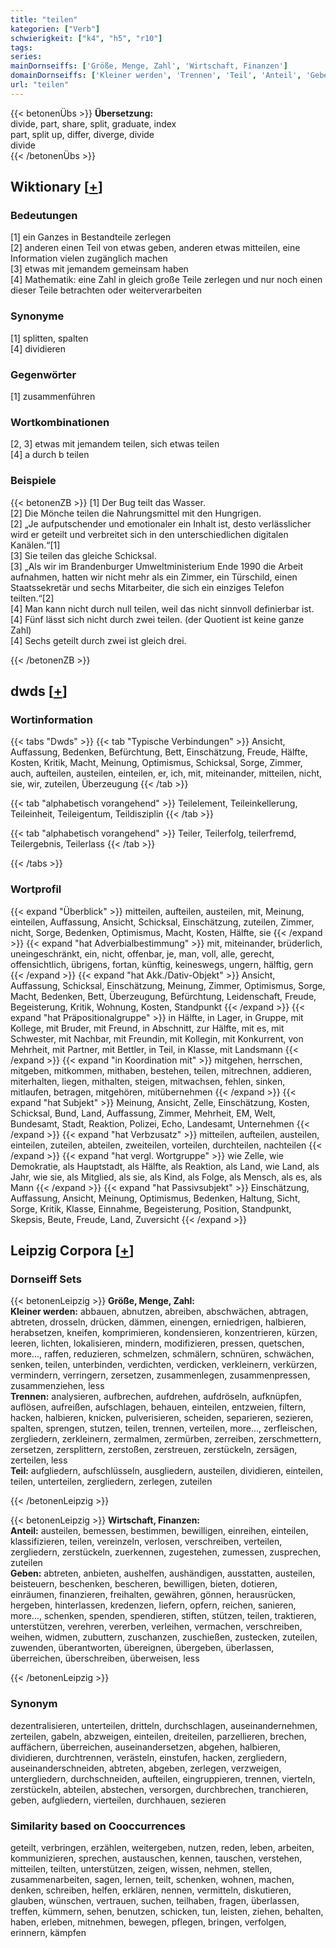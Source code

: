```yaml
---
title: "teilen"
kategorien: ["Verb"]
schwierigkeit: ["k4", "h5", "r10"]
tags:
series:
mainDornseiffs: ['Größe, Menge, Zahl', 'Wirtschaft, Finanzen']
domainDornseiffs: ['Kleiner werden', 'Trennen', 'Teil', 'Anteil', 'Geben']
url: "teilen"
---
```


{{< betonenÜbs >}}
**Übersetzung:**  
divide, part, share, split, graduate, index  
part, split up, differ, diverge, divide  
divide  
{{< /betonenÜbs >}}

## Wiktionary [[+](https://de.wiktionary.org/wiki/teilen)]

### Bedeutungen
[1] ein Ganzes in Bestandteile zerlegen  
[2] anderen einen Teil von etwas geben, anderen etwas mitteilen, eine Information vielen zugänglich machen  
[3] etwas mit jemandem gemeinsam haben  
[4] Mathematik: eine Zahl in gleich große Teile zerlegen und nur noch einen dieser Teile betrachten oder weiterverarbeiten  

### Synonyme
[1] splitten, spalten  
[4] dividieren  

### Gegenwörter
[1] zusammenführen  

### Wortkombinationen
[2, 3] etwas mit jemandem teilen, sich etwas teilen  
[4] a durch b teilen  

### Beispiele
{{< betonenZB >}}
[1] Der Bug teilt das Wasser.  
[2] Die Mönche teilen die Nahrungsmittel mit den Hungrigen.  
[2] „Je aufputschender und emotionaler ein Inhalt ist, desto verlässlicher wird er geteilt und verbreitet sich in den unterschiedlichen digitalen Kanälen.“[1]  
[3] Sie teilen das gleiche Schicksal.  
[3] „Als wir im Brandenburger Umweltministerium Ende 1990 die Arbeit aufnahmen, hatten wir nicht mehr als ein Zimmer, ein Türschild, einen Staatssekretär und sechs Mitarbeiter, die sich ein einziges Telefon teilten.“[2]  
[4] Man kann nicht durch null teilen, weil das nicht sinnvoll definierbar ist.  
[4] Fünf lässt sich nicht durch zwei teilen. (der Quotient ist keine ganze Zahl)  
[4] Sechs geteilt durch zwei ist gleich drei.  

{{< /betonenZB >}}


## dwds [[+](https://www.dwds.de/wb/teilen)]

### Wortinformation
{{< tabs "Dwds" >}}
{{< tab "Typische Verbindungen" >}}
Ansicht, Auffassung, Bedenken, Befürchtung, Bett, Einschätzung, Freude, Hälfte, Kosten, Kritik, Macht, Meinung, Optimismus, Schicksal, Sorge, Zimmer, auch, aufteilen, austeilen, einteilen, er, ich, mit, miteinander, mitteilen, nicht, sie, wir, zuteilen, Überzeugung
{{< /tab >}}

{{< tab "alphabetisch vorangehend" >}}
Teilelement, Teileinkellerung, Teileinheit, Teileigentum, Teildisziplin
{{< /tab >}}

{{< tab "alphabetisch vorangehend" >}}
Teiler, Teilerfolg, teilerfremd, Teilergebnis, Teilerlass
{{< /tab >}}

{{< /tabs >}}

### Wortprofil
{{< expand "Überblick" >}} mitteilen, aufteilen, austeilen, mit, Meinung, einteilen, Auffassung, Ansicht, Schicksal, Einschätzung, zuteilen, Zimmer, nicht, Sorge, Bedenken, Optimismus, Macht, Kosten, Hälfte, sie {{< /expand >}}
{{< expand "hat Adverbialbestimmung" >}} mit, miteinander, brüderlich, uneingeschränkt, ein, nicht, offenbar, je, man, voll, alle, gerecht, offensichtlich, übrigens, fortan, künftig, keineswegs, ungern, hälftig, gern {{< /expand >}}
{{< expand "hat Akk./Dativ-Objekt" >}} Ansicht, Auffassung, Schicksal, Einschätzung, Meinung, Zimmer, Optimismus, Sorge, Macht, Bedenken, Bett, Überzeugung, Befürchtung, Leidenschaft, Freude, Begeisterung, Kritik, Wohnung, Kosten, Standpunkt {{< /expand >}}
{{< expand "hat Präpositionalgruppe" >}} in Hälfte, in Lager, in Gruppe, mit Kollege, mit Bruder, mit Freund, in Abschnitt, zur Hälfte, mit es, mit Schwester, mit Nachbar, mit Freundin, mit Kollegin, mit Konkurrent, von Mehrheit, mit Partner, mit Bettler, in Teil, in Klasse, mit Landsmann {{< /expand >}}
{{< expand "in Koordination mit" >}} mitgehen, herrschen, mitgeben, mitkommen, mithaben, bestehen, teilen, mitrechnen, addieren, miterhalten, liegen, mithalten, steigen, mitwachsen, fehlen, sinken, mitlaufen, betragen, mitgehören, mitübernehmen {{< /expand >}}
{{< expand "hat Subjekt" >}} Meinung, Ansicht, Zelle, Einschätzung, Kosten, Schicksal, Bund, Land, Auffassung, Zimmer, Mehrheit, EM, Welt, Bundesamt, Stadt, Reaktion, Polizei, Echo, Landesamt, Unternehmen {{< /expand >}}
{{< expand "hat Verbzusatz" >}} mitteilen, aufteilen, austeilen, einteilen, zuteilen, abteilen, zweiteilen, vorteilen, durchteilen, nachteilen {{< /expand >}}
{{< expand "hat vergl. Wortgruppe" >}} wie Zelle, wie Demokratie, als Hauptstadt, als Hälfte, als Reaktion, als Land, wie Land, als Jahr, wie sie, als Mitglied, als sie, als Kind, als Folge, als Mensch, als es, als Mann {{< /expand >}}
{{< expand "hat Passivsubjekt" >}} Einschätzung, Auffassung, Ansicht, Meinung, Optimismus, Bedenken, Haltung, Sicht, Sorge, Kritik, Klasse, Einnahme, Begeisterung, Position, Standpunkt, Skepsis, Beute, Freude, Land, Zuversicht {{< /expand >}}

## Leipzig Corpora [[+](https://corpora.uni-leipzig.de/en/res?word=teilen&corpusId=deu_newscrawl-public_2018)]

### Dornseiff Sets
{{< betonenLeipzig >}}
**Größe, Menge, Zahl:**  
**Kleiner werden:** abbauen, abnutzen, abreiben, abschwächen, abtragen, abtreten, drosseln, drücken, dämmen, einengen, erniedrigen, halbieren, herabsetzen, kneifen, komprimieren, kondensieren, konzentrieren, kürzen, leeren, lichten, lokalisieren, mindern, modifizieren, pressen, quetschen, more..., raffen, reduzieren, schmelzen, schmälern, schnüren, schwächen, senken, teilen, unterbinden, verdichten, verdicken, verkleinern, verkürzen, vermindern, verringern, zersetzen, zusammenlegen, zusammenpressen, zusammenziehen, less  
**Trennen:** analysieren, aufbrechen, aufdrehen, aufdröseln, aufknüpfen, auflösen, aufreißen, aufschlagen, behauen, einteilen, entzweien, filtern, hacken, halbieren, knicken, pulverisieren, scheiden, separieren, sezieren, spalten, sprengen, stutzen, teilen, trennen, verteilen, more..., zerfleischen, zergliedern, zerkleinern, zermalmen, zermürben, zerreiben, zerschmettern, zersetzen, zersplittern, zerstoßen, zerstreuen, zerstückeln, zersägen, zerteilen, less  
**Teil:** aufgliedern, aufschlüsseln, ausgliedern, austeilen, dividieren, einteilen, teilen, unterteilen, zergliedern, zerlegen, zuteilen  

{{< /betonenLeipzig >}}


{{< betonenLeipzig >}}
**Wirtschaft, Finanzen:**  
**Anteil:** austeilen, bemessen, bestimmen, bewilligen, einreihen, einteilen, klassifizieren, teilen, vereinzeln, verlosen, verschreiben, verteilen, zergliedern, zerstückeln, zuerkennen, zugestehen, zumessen, zusprechen, zuteilen  
**Geben:** abtreten, anbieten, aushelfen, aushändigen, ausstatten, austeilen, beisteuern, beschenken, bescheren, bewilligen, bieten, dotieren, einräumen, finanzieren, freihalten, gewähren, gönnen, herausrücken, hergeben, hinterlassen, kredenzen, liefern, opfern, reichen, sanieren, more..., schenken, spenden, spendieren, stiften, stützen, teilen, traktieren, unterstützen, verehren, vererben, verleihen, vermachen, verschreiben, weihen, widmen, zubuttern, zuschanzen, zuschießen, zustecken, zuteilen, zuwenden, überantworten, übereignen, übergeben, überlassen, überreichen, überschreiben, überweisen, less  

{{< /betonenLeipzig >}}

### Synonym
dezentralisieren, unterteilen, dritteln, durchschlagen, auseinandernehmen, zerteilen, gabeln, abzweigen, einteilen, dreiteilen, parzellieren, brechen, auffächern, überreichen, auseinandersetzen, abgehen, halbieren, dividieren, durchtrennen, verästeln, einstufen, hacken, zergliedern, auseinanderschneiden, abtreten, abgeben, zerlegen, verzweigen, untergliedern, durchschneiden, aufteilen, eingruppieren, trennen, vierteln, zerstückeln, abteilen, abstechen, versorgen, durchbrechen, tranchieren, geben, aufgliedern, vierteilen, durchhauen, sezieren


### Similarity based on Cooccurrences
geteilt, verbringen, erzählen, weitergeben, nutzen, reden, leben, arbeiten, kommunizieren, sprechen, austauschen, kennen, tauschen, verstehen, mitteilen, teilten, unterstützen, zeigen, wissen, nehmen, stellen, zusammenarbeiten, sagen, lernen, teilt, schenken, wohnen, machen, denken, schreiben, helfen, erklären, nennen, vermitteln, diskutieren, glauben, wünschen, vertrauen, suchen, teilhaben, fragen, überlassen, treffen, kümmern, sehen, benutzen, schicken, tun, leisten, ziehen, behalten, haben, erleben, mitnehmen, bewegen, pflegen, bringen, verfolgen, erinnern, kämpfen

